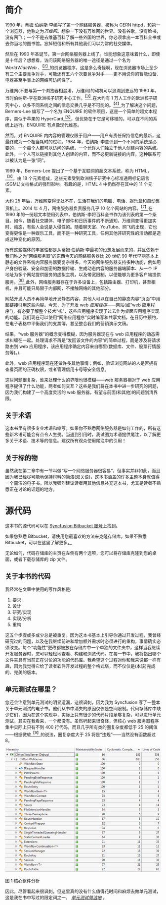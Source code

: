 # 简介

1990 年，蒂姆·伯纳斯·李编写了第一个网络服务器，被称为 CERN httpd，和第一个浏览器，他称之为*万维网*。想象一下没有万维网的世界。没有谷歌，没有脸书，没有网飞；一个不是去维基百科了解一些外国的世界，你必须拿出一本百科全书或去你当地的图书馆。忘掉短信和所有其他我们习以为常的社交媒体。

然后在 1990 年圣诞节，第一台网络服务器上线了。谁能想象这意味着什么，即使是十年后？想想看，访问该网络服务器的唯一途径是通过一个名为 *WorldWideWeb* 、[<sup>【2】</sup>](Web_Servers_Succinctly_0018.htm#_ftn2)的浏览器程序，这是多么奇怪啊，现在浏览器市场上至少有三个主要竞争对手，可能还有五六个次要竞争对手——更不用说你的智能设备、电器甚至手表上的网络可访问性了。

万维网(不要与第一个浏览器相混淆，万维网)的动机可以追溯到更远的 1980 年，当时伯纳斯-李在欧洲核子研究中心工作。[<sup>【3】</sup>](Web_Servers_Succinctly_0018.htm#_ftn3)在大约有 1 万人工作的欧洲核子研究中心，众多不同系统之间的信息交换几乎是不可能的。[<sup>【4】</sup>](Web_Servers_Succinctly_0018.htm#_ftn4)为了解决这个问题，Berners-Lee 编写了一个名为 ENQUIRE 的软件项目，这是一个简单的超文本程序，类似于苹果的 HyperCard[<sup>【5】</sup>](Web_Servers_Succinctly_0018.htm#_ftn5)，但优势在于它是可移植的，可以在不同的系统上运行。ENQUIRE 有点像现代维基。

然而，对 ENQUIRE 内内容的管理仅限于用户——用户有责任保持信息的最新，这最终成为一个相当耗时的过程。1984 年，伯纳斯-李意识到一个不同的系统是必要的，一个每个人都可以访问的系统，一个允许人们独立于他人创建内容的系统。此外，一个人可以链接到其他人创建的内容，而不必更新链接的内容。这种联系可以被认为是一张“网”。

1989 年，Berners-Lee 提出了一个基于互联网的超文本系统，称为 HTML，[<sup>【6】</sup>](Web_Servers_Succinctly_0018.htm#_ftn6)，由 18 个元素组成，这些元素受到欧洲核子研究中心标准通用标记语言(SGML)文档格式的强烈影响。有趣的是，HTML 4 中仍然存在其中的 11 个元素。

大约 25 年后，万维网变得无处不在，生活在我们的电脑、电话、娱乐盒和自动售货机上。2014 年 4 月，网络服务器负责服务几乎 10 亿个网站的内容。[<sup>【7】</sup>](Web_Servers_Succinctly_0018.htm#_ftn7)在 1990 年的一份超文本使用列表中，伯纳斯-李将百科全书作为该列表的第一个条目。如今，随着社交媒体、电子邮件和日历事件的不断通知，万维网变得更加实时、动态，有些人会说是入侵性的。随着聊天室、YouTube、网飞的出现，它也变得更像是一种娱乐工具，而不是一种研究工具，任何其他非研究性的活动都是造成这种变化的原因。

所有这些媒体的丰富性都是从蒂姆·伯纳斯·李最初的设想发展而来的，并且依赖于我们称之为“网络服务器”的东西今天的网络服务器比 20 世纪 90 年代早期基本上静态的文件系统内容服务器要复杂得多。今天的网络服务器支持多种功能，例如用户身份验证、安全和加密的数据传输、生成动态内容的服务器端脚本、从一个 IP 地址为多个网站提供服务的虚拟主机，以及带宽限制，以便能够为更多客户端提供服务。[<sup>【8】</sup>](Web_Servers_Succinctly_0018.htm#_ftn8)此外，网络服务器存在于许多设备上，包括路由器、打印机，甚至相机，并且可能只局限于内部网，不接触网络的其他部分。

网站开发人员不再简单地开发静态内容，其他人可以在自己的静态内容“页面”中用超链接引用这些内容。今天，为了开发 web *应用程序*——网站(或“web 应用程序”)，有必要了解整个技术“栈”，这些应用程序实现了过去作为桌面应用程序实现的功能。我们现在可以使用“网络应用程序”实时编写和共享文档，在日历中预约，在电子表格中平衡我们的支票簿，甚至整合我们的营销演示文稿。

结果，“web 服务器”的概念变得模糊，因为服务器现在与 web 应用程序的动态需求纠缠在一起。处理请求不再是“发回该文件的内容”的简单过程，而是涉及将请求路由到 web 应用程序，该应用程序确定内容来自哪里(数据库、文件、股票行情服务等)。).

此外，web 应用程序现在还做许多其他事情；例如，验证浏览网站的人是否拥有查看页面的正确权限，或者管理信用卡号等安全信息。

这些问题很复杂，谁来处理什么的界限也很模糊——web 服务器相对于 web 应用程序提供了什么功能，两者如何交互？这些是我们将在本书中进一步研究的问题，因为我们构建了一个高度灵活的 web 服务器，有望与前面(和其他)的问题划清界限。

## 关于术语

这本书里有很多专业术语和缩写。如果你不熟悉网络服务器是如何工作的，所有这些新术语可能会有点令人生畏。当遇到引用时，我试图为术语提供尾注，以了解更多关于术语、技术等的信息。建议所有观众使用尾注中的引用！

## 关于标的物

虽然我在第二章中有一节叫做“写一个网络服务器很容易”，但事实并非如此，而且因为我已经尽可能地保持材料的简洁(双关语)，这本书涵盖的许多主题本身就值得一个简洁的电子书。所以我强烈建议读者用其他信息补充这本书，尤其是读者不熟悉正在讨论的话题的地方。

# 源代码

这本书的源代码可以在 [Syncfusion Bitbucket 账号](https://bitbucket.org/syncfusiontech/web-servers-succinctly)上找到。

如果您熟悉 Bitbucket，请使用您最喜欢的方法来克隆存储库。如果不熟悉 Bitbucket，可以在这里了解更多[。](https://bitbucket.org/)

无论如何，代码存储库的主页在左侧有两个选项，您可以将存储库克隆到您的桌面，或者下载存储库的 zip 文件。

## 关于本书的代码

我经常在文章中使用的写作风格是:

1.  要求
2.  设计
3.  研究/实现
4.  实现/分析
5.  重构

这五个步骤或多或少总是被重复。因为这本书基本上引导你通过开发过程，我曾经研究过的问题，以及在我继续前进和增加额外需求时必须进行的重构，事情确实必须改变。每个“功能性”更改都被放在存储库中一个单独的文件夹中，这样当我继续开发服务器时，您可以轻松地查看、构建和浏览代码。在每一节中，我将指出哪个文件夹具有当前正在讨论的功能的代码库。我希望这个过程对你和我来说都一样有趣，因为我觉得它给了读者软件开发过程的整个格式塔，而不仅仅是(本该)完成的、完美的版本。

## 单元测试在哪里？

您还会注意到单元测试的明显遗漏，这很讽刺，因为我为 Syncfusion 写了一整本关于单元测试的电子书。他们从书中消失的原因仅仅是空间限制。代码存储库中缺少它们，因为在这个实现中，实际上只有很少的代码片段足够复杂，可以进行单元测试。其实在我看来，一个都没有。虽然听起来很奇怪，但核心 web 服务器程序集中实际上只有不到 400 行代码，而且几乎所有类的圈复杂度都低于 25 的阈值——根据微软[<sup>【9】</sup>](Web_Servers_Succinctly_0018.htm#_ftn9)的说法，圈复杂度大于 25 将是“违规”——当然没有函数超过 8。

![](img/image001.png)

图 1:核心组件分析

因此，尽管看起来很讽刺，但这里真的没有什么值得花时间和麻烦去做单元测试，这是我在书中写过的限定词之一， [*单元测试简洁地*](http://www.syncfusion.com/resources/techportal/details/ebooks/unittesting) 。
